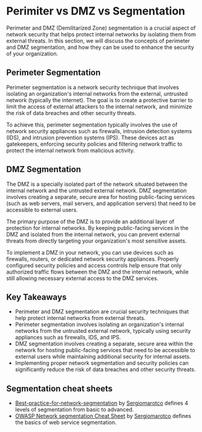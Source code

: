 # Perimiter vs DMZ vs Segmentation

Perimeter and DMZ (Demilitarized Zone) segmentation is a crucial aspect of network security that helps protect internal networks by isolating them from external threats. In this section, we will discuss the concepts of perimeter and DMZ segmentation, and how they can be used to enhance the security of your organization.

## Perimeter Segmentation

Perimeter segmentation is a network security technique that involves isolating an organization's internal networks from the external, untrusted network (typically the internet). The goal is to create a protective barrier to limit the access of external attackers to the internal network, and minimize the risk of data breaches and other security threats.

To achieve this, perimeter segmentation typically involves the use of network security appliances such as firewalls, intrusion detection systems (IDS), and intrusion prevention systems (IPS). These devices act as gatekeepers, enforcing security policies and filtering network traffic to protect the internal network from malicious activity.

## DMZ Segmentation

The DMZ is a specially isolated part of the network situated between the internal network and the untrusted external network. DMZ segmentation involves creating a separate, secure area for hosting public-facing services (such as web servers, mail servers, and application servers) that need to be accessible to external users.

The primary purpose of the DMZ is to provide an additional layer of protection for internal networks. By keeping public-facing services in the DMZ and isolated from the internal network, you can prevent external threats from directly targeting your organization's most sensitive assets.

To implement a DMZ in your network, you can use devices such as firewalls, routers, or dedicated network security appliances. Properly configured security policies and access controls help ensure that only authorized traffic flows between the DMZ and the internal network, while still allowing necessary external access to the DMZ services.

## Key Takeaways

- Perimeter and DMZ segmentation are crucial security techniques that help protect internal networks from external threats.
- Perimeter segmentation involves isolating an organization's internal networks from the untrusted external network, typically using security appliances such as firewalls, IDS, and IPS.
- DMZ segmentation involves creating a separate, secure area within the network for hosting public-facing services that need to be accessible to external users while maintaining additional security for internal assets.
- Implementing proper network segmentation and security policies can significantly reduce the risk of data breaches and other security threats.

## Segmentation cheat sheets
- [Best-practice-for-network-segmentation](https://github.com/sergiomarotco/Network-segmentation-cheat-sheet) by [Sergiomarotco](https://github.com/sergiomarotco) defines 4 levels of segmentation from basic to advanced.
- [OWASP Network segmentation Cheat Sheet](https://github.com/OWASP/CheatSheetSeries/blob/master/cheatsheets/Network_Segmentation_Cheat_Sheet.md#network-segmentation-cheat-sheet) by [Sergiomarotco](https://github.com/sergiomarotco) defines the basics of web service segmentation.